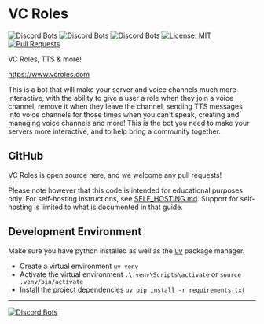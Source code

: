 # VC Roles

[![Discord Bots](https://top.gg/api/widget/status/775025797034541107.svg)](https://top.gg/bot/775025797034541107)
[![Discord Bots](https://top.gg/api/widget/servers/775025797034541107.svg?noavatar=true)](https://top.gg/bot/775025797034541107)
[![Discord Bots](https://top.gg/api/widget/owner/775025797034541107.svg?noavatar=true)](https://top.gg/bot/775025797034541107)
[![License: MIT](https://img.shields.io/badge/License-MIT-yellow.svg)](https://opensource.org/licenses/MIT)
[![Pull Requests](https://img.shields.io/badge/Pull%20Requests-Welcome!-brightgreen)](https://github.com/CDESamBotDev/VCRoles/pulls)

VC Roles, TTS & more!

<https://www.vcroles.com>

This is a bot that will make your server and voice channels much more interactive, with the ability to give a user a role when they join a voice channel, remove it when they leave the channel, sending TTS messages into voice channels for those times when you can't speak, creating and managing voice channels and more! This is the bot you need to make your servers more interactive, and to help bring a community together.

## GitHub

VC Roles is open source here, and we welcome any pull requests!

Please note however that this code is intended for educational purposes only. For self-hosting instructions, see [SELF_HOSTING.md](SELF_HOSTING.md). Support for self-hosting is limited to what is documented in that guide.

## Development Environment

Make sure you have python installed as well as the [uv](https://github.com/astral-sh/uv) package manager.

-   Create a virtual environment `uv venv`
-   Activate the virtual environment `.\.venv\Scripts\activate` or `source .venv/bin/activate`
-   Install the project dependencies `uv pip install -r requirements.txt`

---

[![Discord Bots](https://top.gg/api/widget/775025797034541107.svg)](https://top.gg/bot/775025797034541107)
